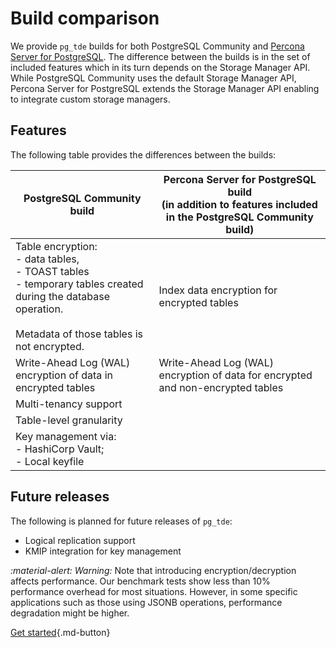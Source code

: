 # Build comparison

We provide `pg_tde` builds for both PostgreSQL Community and [Percona Server for PostgreSQL](https://docs.percona.com/postgresql/17/). The difference between the builds is in the set of included features which in its turn depends on the Storage Manager API. While PostgreSQL Community uses the default Storage Manager API, Percona Server for PostgreSQL extends the Storage Manager API enabling to integrate custom storage managers.

## Features

The following table provides the differences between the builds:

| PostgreSQL Community build  | Percona Server for PostgreSQL build <br> (in addition to features included in the PostgreSQL Community build)|
|----------------------|-------------------------------|
| Table encryption: <br> - data tables, <br> - TOAST tables <br> - temporary tables created during the database operation.<br><br> Metadata of those tables is not encrypted. | Index data encryption for encrypted tables |
| Write-Ahead Log (WAL) encryption of data in encrypted tables | Write-Ahead Log (WAL) encryption of data for encrypted and non-encrypted tables  |
| Multi-tenancy support|  |   
| Table-level granularity | | 
| Key management via: <br> - HashiCorp Vault; <br> - Local keyfile | 

## Future releases

The following is planned for future releases of `pg_tde`:

* Logical replication support
* KMIP integration for key management

<i warning>:material-alert: Warning:</i> Note that introducing encryption/decryption affects performance. Our benchmark tests show less than 10% performance overhead for most situations. However, in some specific applications such as those using JSONB operations, performance degradation might be higher.

[Get started](install.md){.md-button}